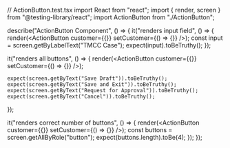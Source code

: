 // ActionButton.test.tsx
import React from "react";
import { render, screen } from "@testing-library/react";
import ActionButton from "./ActionButton";

describe("ActionButton Component", () => {
  it("renders input field", () => {
    render(<ActionButton customer={{}} setCustomer={() => {}} />);
    const input = screen.getByLabelText("TMCC Case");
    expect(input).toBeTruthy();
  });

  it("renders all buttons", () => {
    render(<ActionButton customer={{}} setCustomer={() => {}} />);

    expect(screen.getByText("Save Draft")).toBeTruthy();
    expect(screen.getByText("Save and Exit")).toBeTruthy();
    expect(screen.getByText("Request for Approval")).toBeTruthy();
    expect(screen.getByText("Cancel")).toBeTruthy();
  });

  it("renders correct number of buttons", () => {
    render(<ActionButton customer={{}} setCustomer={() => {}} />);
    const buttons = screen.getAllByRole("button");
    expect(buttons.length).toBe(4);
  });
});
